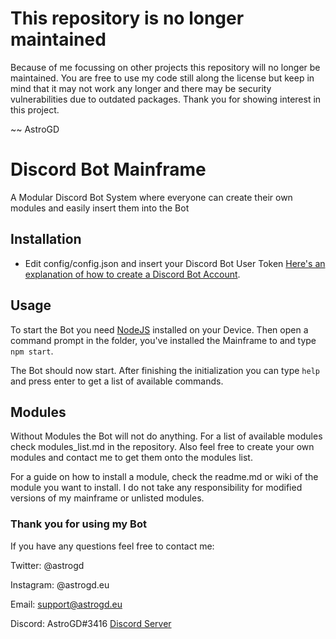 # This repository is no longer maintained
Because of me focussing on other projects this repository will no longer be maintained.
You are free to use my code still along the license but keep in mind that it may not work any longer and there may be security vulnerabilities due to outdated packages.
Thank you for showing interest in this project.

~~ AstroGD

# Discord Bot Mainframe
A Modular Discord Bot System where everyone can create their own modules and easily insert them into the Bot

## Installation
- Edit config/config.json and insert your Discord Bot User Token [Here's an explanation of how to create a Discord Bot Account](https://medium.com/@gregjwww/how-to-build-a-discord-bot-6c5b612c651).

## Usage

To start the Bot you need [NodeJS](https://nodejs.org/en/download/current/) installed on your Device. Then open a command prompt in the folder, you've installed the Mainframe to and type `npm start`.

The Bot should now start. After finishing the initialization you can type `help` and press enter to get a list of available commands.

## Modules
Without Modules the Bot will not do anything. For a list of available modules check modules_list.md in the repository.
Also feel free to create your own modules and contact me to get them onto the modules list.

For a guide on how to install a module, check the readme.md or wiki of the module you want to install.
I do not take any responsibility for modified versions of my mainframe or unlisted modules.

### Thank you for using my Bot
If you have any questions feel free to contact me:

Twitter: @astrogd

Instagram: @astrogd.eu

Email: support@astrogd.eu

Discord: AstroGD#3416 [Discord Server](https://www.discord.me/astrogd)
